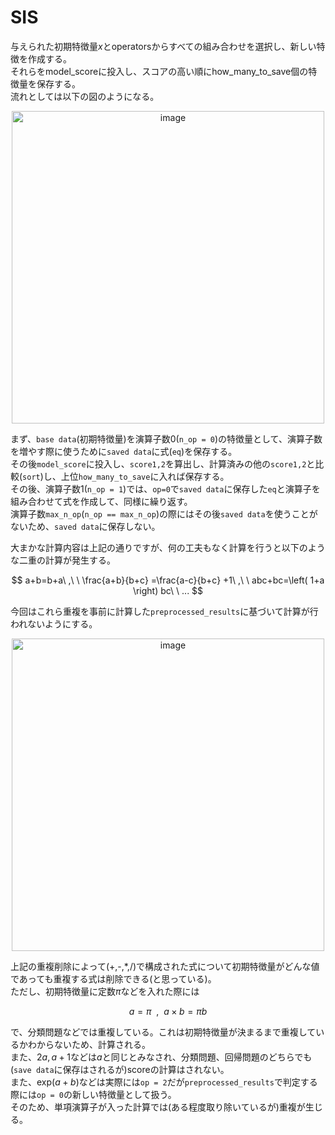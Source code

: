 # SIS
与えられた初期特徴量$`x`$とoperatorsからすべての組み合わせを選択し、新しい特徴を作成する。   
それらをmodel_scoreに投入し、スコアの高い順にhow_many_to_save個の特徴量を保存する。   
流れとしては以下の図のようになる。   

<div align="center"><img width="500" alt="image" src="https://i.imgur.com/33gcIFq.png"></div>

まず、`base data`(初期特徴量)を演算子数0(`n_op = 0`)の特徴量として、演算子数を増やす際に使うために`saved data`に式(`eq`)を保存する。   
その後`model_score`に投入し、`score1,2`を算出し、計算済みの他の`score1,2`と比較(`sort`)し、上位`how_many_to_save`に入れば保存する。   
その後、演算子数1(`n_op = 1`)では、`op=0`で`saved data`に保存した`eq`と演算子を組み合わせて式を作成して、同様に繰り返す。   
演算子数`max_n_op`(`n_op == max_n_op`)の際にはその後`saved data`を使うことがないため、`saved data`に保存しない。   

大まかな計算内容は上記の通りですが、何の工夫もなく計算を行うと以下のような二重の計算が発生する。   

$$ a+b=b+a\  ,\  \  \frac{a+b}{b+c} =\frac{a-c}{b+c} +1\  ,\  \  abc+bc=\left( 1+a \right) bc\  \  ... $$

今回はこれら重複を事前に計算した`preprocessed_results`に基づいて計算が行われないようにする。   

<div align="center"><img width="500" alt="image" src="https://i.imgur.com/WFFQCG5.png"></div>

上記の重複削除によって(+,-,*,/)で構成された式について初期特徴量がどんな値であっても重複する式は削除できる(と思っている)。   
ただし、初期特徴量に定数$`\pi`$などを入れた際には   

$$ a=\pi \  \  ,\  \  a\times b=\pi b $$

で、分類問題などでは重複している。これは初期特徴量が決まるまで重複しているかわからないため、計算される。   
また、$`2a,a+1`$などは$`a`$と同じとみなされ、分類問題、回帰問題のどちらでも(`save data`に保存はされるが)scoreの計算はされない。   
また、$`\text{exp} \left( a+b \right)`$などは実際には`op = 2`だが`preprocessed_results`で判定する際には`op = 0`の新しい特徴量として扱う。   
そのため、単項演算子が入った計算では(ある程度取り除いているが)重複が生じる。   
